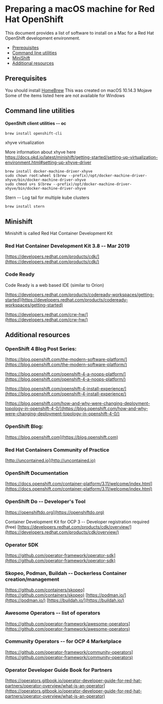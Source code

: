 # Preparing a macOS machine for Red Hat OpenShift

This document provides a list of software to install on a Mac for a Red Hat OpenShift development environment. 
  
- [Prerequisites](#prerequisites)  
- [Command line utilities](#command-line-utilities)
- [MiniShift](#minishift)
- [Additional resources](#additional-resources)

## Prerequisites 

You should install [HomeBrew](https://brew.sh/) 
This was created on macOS 10.14.3 Mojave
Some of the items listed here are not available for Windows 

## Command line utilities

#### OpenShift client utilities -- oc 
```
brew install openshift-cli
```

xhyve virtualization


More information about xhyve here [https://docs.okd.io/latest/minishift/getting-started/setting-up-virtualization-environment.html#setting-up-xhyve-driver
](https://docs.okd.io/latest/minishift/getting-started/setting-up-virtualization-environment.html#setting-up-xhyve-driver
)

```
brew install docker-machine-driver-xhyve
sudo chown root:wheel $(brew --prefix)/opt/docker-machine-driver-xhyve/bin/docker-machine-driver-xhyve
sudo chmod u+s $(brew --prefix)/opt/docker-machine-driver-xhyve/bin/docker-machine-driver-xhyve
```

Stern -- Log tail for multiple kube clusters
```
brew install stern
```

## Minishift

Minishift is called Red Hat Container Development Kit

### Red Hat Container Development Kit 3.8 -- Mar 2019
[https://developers.redhat.com/products/cdk/](https://developers.redhat.com/products/cdk/)


### Code Ready

Code Ready is a web based IDE (similar to Orion)

[https://developers.redhat.com/products/codeready-workspaces/getting-started](https://developers.redhat.com/products/codeready-workspaces/getting-started)

[https://developers.redhat.com/crw-hw/](https://developers.redhat.com/crw-hw/)

## Additional resources
    
### OpenShift 4 Blog Post Series:
[https://blog.openshift.com/the-modern-software-platform/](https://blog.openshift.com/the-modern-software-platform/)

[https://blog.openshift.com/openshift-4-a-noops-platform/](https://blog.openshift.com/openshift-4-a-noops-platform/)

[https://blog.openshift.com/openshift-4-install-experience/](https://blog.openshift.com/openshift-4-install-experience/)

[https://blog.openshift.com/how-and-why-were-changing-deployment-topology-in-openshift-4-0/](https://blog.openshift.com/how-and-why-were-changing-deployment-topology-in-openshift-4-0/)

### OpenShift Blog:
[https://blog.openshift.com](https://blog.openshift.com)

### Red Hat Containers Community of Practice
[http://uncontained.io](http://uncontained.io)

### OpenShift Documentation
[https://docs.openshift.com/container-platform/3.11/welcome/index.html](https://docs.openshift.com/container-platform/3.11/welcome/index.html)

### OpenShift Do -- Developer's Tool
[https://openshiftdo.org](https://openshiftdo.org)

Container Development Kit for OCP 3 -- Developer registration required (free)
[https://developers.redhat.com/products/cdk/overview/](https://developers.redhat.com/products/cdk/overview/)

### Operator SDK
[https://github.com/operator-framework/operator-sdk](https://github.com/operator-framework/operator-sdk)

### Skopeo, Podman, Buildah -- Dockerless Container creation/management
[https://github.com/containers/skopeo](https://github.com/containers/skopeo)
[https://podman.io/](https://podman.io/)
[https://buildah.io/](https://buildah.io/)

### Awesome Operators -- list of operators
[https://github.com/operator-framework/awesome-operators](https://github.com/operator-framework/awesome-operators)

### Community Operators -- for OCP 4 Marketplace
[https://github.com/operator-framework/community-operators](https://github.com/operator-framework/community-operators)

### Operator Developer Guide Book for Partners
[https://operators.gitbook.io/operator-developer-guide-for-red-hat-partners/operator-overview/what-is-an-operator](https://operators.gitbook.io/operator-developer-guide-for-red-hat-partners/operator-overview/what-is-an-operator)


